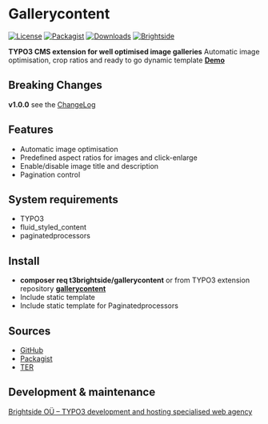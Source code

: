 # Gallerycontent
[![License](https://poser.pugx.org/t3brightside/gallerycontent/license)](LICENSE.txt)
[![Packagist](https://img.shields.io/packagist/v/t3brightside/gallerycontent.svg?style=flat)](https://packagist.org/packages/gallerycontent/pagelist)
[![Downloads](https://poser.pugx.org/t3brightside/gallerycontent/downloads)](https://packagist.org/packages/t3brightside/pagelist)
[![Brightside](https://img.shields.io/badge/by-t3brightside.com-orange.svg?style=flat)](https://t3brightside.com)

**TYPO3 CMS extension for well optimised image galleries**
Automatic image optimisation, crop ratios and ready to go dynamic template
**[Demo](https://microtemplate.t3brightside.com/)**

## Breaking Changes
**v1.0.0** see the [ChangeLog](ChangeLog)

## Features
- Automatic image optimisation
- Predefined aspect ratios for images and click-enlarge
- Enable/disable image title and description
- Pagination control

## System requirements
- TYPO3
- fluid_styled_content
- paginatedprocessors

## Install
- **composer req t3brightside/gallerycontent** or from TYPO3 extension repository **[gallerycontent](https://extensions.typo3.org/extension/gallerycontent/)**
- Include static template
- Include static template for Paginatedprocessors

## Sources
- [GitHub](https://github.com/t3brightside/gallerycontent)
- [Packagist](https://packagist.org/packages/t3brightside/gallerycontent)
- [TER](https://extensions.typo3.org/extension/gallerycontent/)

## Development & maintenance

[Brightside OÜ – TYPO3 development and hosting specialised web agency](https://t3brightside.com/)
